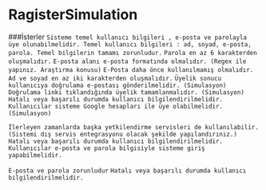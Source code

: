 # RagisterSimulation
###İsterler
`Sisteme temel kullanıcı bilgileri , e-posta ve parolayla üye olunabilmelidir. Temel kullanıcı bilgileri : ad, soyad, e-posta, parola. Temel bilgilerin tamamı zorunludur.`
`Parola en az 6 karakterden oluşmalıdır.`
`E-posta alanı e-posta formatında olmalıdır. (Regex ile yapınız. Araştırma konusu)`
`E-Posta daha önce kullanılmamış olmalıdır.`
`Ad ve soyad en az iki karakterden oluşmalıdır.`
`Üyelik sonucu kullanıcıya doğrulama e-postası gönderilmelidir. (Simulasyon)`
`Doğrulama linki tıklandığında üyelik tamamlanmalıdır. (Simulasyon)`
`Hatalı veya başarılı durumda kullanıcı bilgilendirilmelidir.`
`Kullanıcılar sisteme Google hesapları ile üye olabilmelidir. (Simulasyon)`

`İlerleyen zamanlarda başka yetkilendirme servisleri de kullanılabilir. (Sistemi dış servis entegrasyonu olacak şekilde yapılandırınız.)`
`Hatalı veya başarılı durumda kullanıcı bilgilendirilmelidir.`
`Kullanıcılar e-posta ve parola bilgisiyle sisteme giriş yapabilmelidir.`

`E-posta ve parola zorunludur`
`Hatalı veya başarılı durumda kullanıcı bilgilendirilmelidir.`
